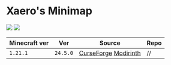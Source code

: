 # Xaero's Minimap

![](https://media.forgecdn.net/avatars/thumbnails/92/854/256/256/636258666554688823.png)
![](https://chocolateminecraft.com/images/minimap_2020.png)

| Minecraft ver | Ver      | Source                                                                                                                           | Repo |
| ------------- | -------- | -------------------------------------------------------------------------------------------------------------------------------- | ---- |
| `1.21.1`      | `24.5.0` | [CurseForge](https://www.curseforge.com/minecraft/mc-mods/xaeros-minimap) [Modirinth](https://modrinth.com/mod/xaeros-world-map) | //   |
